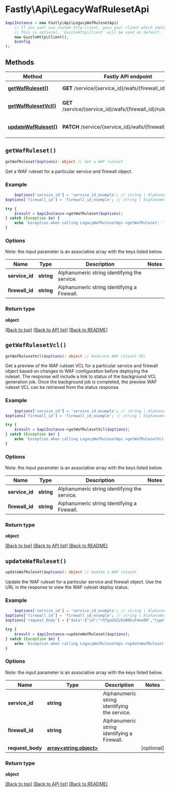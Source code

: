 # Fastly\Api\LegacyWafRulesetApi


```php
$apiInstance = new Fastly\Api\LegacyWafRulesetApi(
    // If you want use custom http client, pass your client which implements `GuzzleHttp\ClientInterface`.
    // This is optional, `GuzzleHttp\Client` will be used as default.
    new GuzzleHttp\Client(),
    $config
);
```

## Methods

Method | Fastly API endpoint | Description
------------- | ------------- | -------------
[**getWafRuleset()**](LegacyWafRulesetApi.md#getWafRuleset) | **GET** /service/{service_id}/wafs/{firewall_id}/ruleset | Get a WAF ruleset
[**getWafRulesetVcl()**](LegacyWafRulesetApi.md#getWafRulesetVcl) | **GET** /service/{service_id}/wafs/{firewall_id}/ruleset/preview | Generate WAF ruleset VCL
[**updateWafRuleset()**](LegacyWafRulesetApi.md#updateWafRuleset) | **PATCH** /service/{service_id}/wafs/{firewall_id}/ruleset | Update a WAF ruleset


## `getWafRuleset()`

```php
getWafRuleset($options): object // Get a WAF ruleset
```

Get a WAF ruleset for a particular service and firewall object.

### Example
```php
    $options['service_id'] = 'service_id_example'; // string | Alphanumeric string identifying the service.
$options['firewall_id'] = 'firewall_id_example'; // string | Alphanumeric string identifying a Firewall.

try {
    $result = $apiInstance->getWafRuleset($options);
} catch (Exception $e) {
    echo 'Exception when calling LegacyWafRulesetApi->getWafRuleset: ', $e->getMessage(), PHP_EOL;
}
```

### Options

Note: the input parameter is an associative array with the keys listed below.

Name | Type | Description  | Notes
------------- | ------------- | ------------- | -------------
**service_id** | **string** | Alphanumeric string identifying the service. |
**firewall_id** | **string** | Alphanumeric string identifying a Firewall. |

### Return type

**object**

[[Back to top]](#) [[Back to API list]](../../README.md#endpoints)
[[Back to README]](../../README.md)

## `getWafRulesetVcl()`

```php
getWafRulesetVcl($options): object // Generate WAF ruleset VCL
```

Get a preview of the WAF ruleset VCL for a particular service and firewall object based on changes to WAF configuration before deploying the ruleset. The response will include a link to status of the background VCL generation job. Once the background job is completed, the preview WAF ruleset VCL can be retrieved from the status response.

### Example
```php
    $options['service_id'] = 'service_id_example'; // string | Alphanumeric string identifying the service.
$options['firewall_id'] = 'firewall_id_example'; // string | Alphanumeric string identifying a Firewall.

try {
    $result = $apiInstance->getWafRulesetVcl($options);
} catch (Exception $e) {
    echo 'Exception when calling LegacyWafRulesetApi->getWafRulesetVcl: ', $e->getMessage(), PHP_EOL;
}
```

### Options

Note: the input parameter is an associative array with the keys listed below.

Name | Type | Description  | Notes
------------- | ------------- | ------------- | -------------
**service_id** | **string** | Alphanumeric string identifying the service. |
**firewall_id** | **string** | Alphanumeric string identifying a Firewall. |

### Return type

**object**

[[Back to top]](#) [[Back to API list]](../../README.md#endpoints)
[[Back to README]](../../README.md)

## `updateWafRuleset()`

```php
updateWafRuleset($options): object // Update a WAF ruleset
```

Update the WAF ruleset for a particular service and firewall object. Use the URL in the response to view the WAF ruleset deploy status.

### Example
```php
    $options['service_id'] = 'service_id_example'; // string | Alphanumeric string identifying the service.
$options['firewall_id'] = 'firewall_id_example'; // string | Alphanumeric string identifying a Firewall.
$options['request_body'] = {"data":{"id":"r5TguUGZzb2W9EuF4mo0N","type":"ruleset"}}; // array<string,object>

try {
    $result = $apiInstance->updateWafRuleset($options);
} catch (Exception $e) {
    echo 'Exception when calling LegacyWafRulesetApi->updateWafRuleset: ', $e->getMessage(), PHP_EOL;
}
```

### Options

Note: the input parameter is an associative array with the keys listed below.

Name | Type | Description  | Notes
------------- | ------------- | ------------- | -------------
**service_id** | **string** | Alphanumeric string identifying the service. |
**firewall_id** | **string** | Alphanumeric string identifying a Firewall. |
**request_body** | [**array<string,object>**](../Model/object.md) |  | [optional]

### Return type

**object**

[[Back to top]](#) [[Back to API list]](../../README.md#endpoints)
[[Back to README]](../../README.md)
